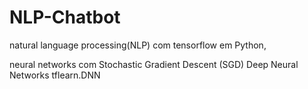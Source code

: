 # NLP-Chatbot
natural language processing(NLP) com tensorflow em Python, 

neural networks com Stochastic Gradient Descent (SGD)
Deep Neural Networks tflearn.DNN
